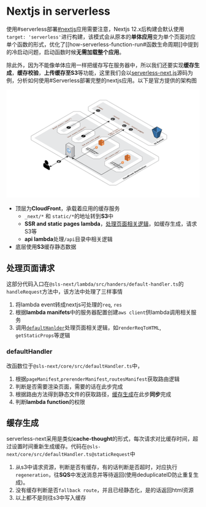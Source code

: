 # Nextjs in serverless

使用#serverless部署[#nextjs](https://nextjs.org/)应用需要注意，Nextjs 12.x后构建会默认使用`target: 'serverless'`进行构建，该模式会从原本的**单体应用**变为单个页面对应单个函数的形式，优化了[[how-serverless-function-run#函数生命周期]]中提到的冷启动问题，启动函数时候**无需加载整个应用**。

除此外，因为不能像单体应用一样把缓存写在服务器中，所以我们还要实现**缓存生成**，**缓存校验**，**上传缓存至S3**等功能，这里我们会以[serverless-next.js](https://github.com/serverless-nextjs/serverless-next.js)源码为例，分析如何使用#Serverless部署完整的nextjs应用。以下是官方提供的架构图

![serverless-next architecture](../../attachments/serverless/2022-01-18-15-20-28.png)

* 顶层为**CloudFront**，承载着应用的缓存服务
  * `_next/*` 和 `static/*`的地址转到**S3**中
  * **SSR and static pages lambda**，[处理页面相关逻辑](##处理页面缓存生成)，如缓存生成，请求S3等
  * **api lambda**处理`/api`目录中相关逻辑
* 底层使用**S3**缓存静态数据

## 处理页面请求

这部分代码入口在`@sls-next/lambda/src/handers/default-handler.ts`的`handleRequest`方法中，该方法中处理了三样事情

1. 将lambda event转成nextjs可处理的`req`, `res`
2. 根据**lambda manifets**中的服务器配置创建`aws client`供lambda调用相关服务
3. 调用[`defaultHanlder`](###defaultHandler)处理页面相关逻辑，如`renderReqToHTML`, `getStaticProps`等逻辑

### defaultHandler

改函数位于`@sls-next/core/src/defaultHandler.ts`中，

1. 根据`pageManifest`,`prerenderManifest`,`routesManifest`获取路由逻辑
  1. 判断是否需要渲染页面，需要的话在此步完成
  2. 根据路由方法得到静态文件的获取路径，[缓存生成](##缓存生成)在此步**同步**完成
  3. 判断**lambda function**的权限

## 缓存生成
serverless-next采用是类似**cache-thought**的形式，每次请求对比缓存时间，超过设置时间重新生成缓存。代码在`@sls-next/core/src/defaultHandler.ts@staticRequest`中

1. 从s3中请求资源，判断是否有缓存，有的话判断是否超时，对应执行`regeneration`，往**SQS**中发送消息并等待返回(使用deduplicateID防止重复生成)。
2. 没有缓存判断是否`fallback route`，并且已经静态化，是的话返回html资源
3. 以上都不是则往s3中写入缓存
